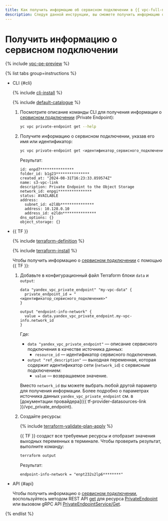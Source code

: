 ```yaml
---
title: Как получить информацию об сервисном подключении в {{ vpc-full-name }}
description: Следуя данной инструкции, вы сможете получить информацию о сервисном подключении (Private Endpoint) в {{ vpc-name }}.
---
```


# Получить информацию о сервисном подключении

{% include [vpc-pe-preview](../../_includes/vpc/pe-preview.md) %}



{% list tabs group=instructions %}

- CLI {#cli}

  {% include [cli-install](../../_includes/cli-install.md) %}

  {% include [default-catalogue](../../_includes/default-catalogue.md) %}
  
  1. Посмотрите описание команды CLI для получения информации о [сервисном подключении](../concepts/private-endpoint.md) (Private Endpoint):

      ```bash
      yc vpc private-endpoint get --help
      ```

  1. Получите информацию о сервисном подключении, указав его имя или идентификатор:

     ```bash
     yc vpc private-endpoint get <идентификатор_сервисного_подключения>
     ```

     Результат:
     ```text
     id: enpd7***************
     folder_id: b1g23***************
     created_at: "2024-08-31T16:23:33.859574Z"
     name: s3-vpc-link
     description: Private Endpoint to the Object Storage
     network_id: enpgi***************
     status: AVAILABLE
     address:
       subnet_id: e2l8b***************
       address: 10.128.0.10
       address_id: e2ldn***************
     dns_options: {}
     object_storage: {}
     ```

- {{ TF }}

  {% include [terraform-definition](../../_tutorials/_tutorials_includes/terraform-definition.md) %}

  {% include [terraform-install](../../_includes/terraform-install.md) %}

  Чтобы получить информацию о [сервисном подключении](../concepts/private-endpoint.md) с помощью {{ TF }}:

  1. Добавьте в конфигурационный файл Terraform блоки `data` и `output`:

      ```hcl
      data "yandex_vpc_private_endpoint" "my-vpc-data" {
        private_endpoint_id = "<идентификатор_сервисного_подключения>"
      }

      output "endpoint-info-network" {
        value = data.yandex_vpc_private_endpoint.my-vpc-info.network_id
      }
      ```

      Где:

      * `data "yandex_vpc_private_endpoint"` — описание сервисного подключения в качестве источника данных:
         * `resource_id` — идентификатор сервисного подключения.
      * `output "ref_description"` — выходная переменная, которая содержит идентификатор сети (`network_id`) с сервисным подключением:
         * `value` — возвращаемое значение.

     Вместо `network_id` вы можете выбрать любой другой параметр для получения информации. Более подробно о параметрах источника данных `yandex_vpc_private_endpoint` см. в [документации провайдера]({{ tf-provider-datasources-link }}/vpc_private_endpoint).

  1. Создайте ресурсы:

      {% include [terraform-validate-plan-apply](../../_tutorials/_tutorials_includes/terraform-validate-plan-apply.md) %}

      {{ TF }} создаст все требуемые ресурсы и отобразит значения выходных переменных в терминале. Чтобы проверить результат, выполните команду:

      ```bash
      terraform output
      ```

      Результат:

      ```text
      endpoint-info-network = "enpt232s2lp6********"
      ```

- API {#api}

  Чтобы получить информацию о [сервисном подключении](../concepts/private-endpoint.md), воспользуйтесь методом REST API [get](../privatelink/api-ref/PrivateEndpoint/get.md) для ресурса [PrivateEndpoint](../privatelink/api-ref/PrivateEndpoint/index.md) или вызовом gRPC API [PrivateEndpointService/Get](../privatelink/api-ref/grpc/PrivateEndpoint/get.md).

{% endlist %}
